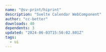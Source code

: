 ```yaml
---
name: "@sv-print/hiprint"
description: "Svelte Calendar WebComponent"
author: "cc-better"
downloads: 40
dependents: 3
updated: "2024-06-03T15:56:02.801Z"
tags: 
  - ui
---
```


